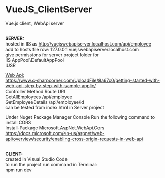 # VueJS_ClientServer

Vue.js client, WebApi server<br /><br />

<b>SERVER:</b><br />
hosted in IIS as http://vuejswebapiserver.localhost.com/api/employee
<br />
add to hosts file row: 127.0.0.1 vuejswebapiserver.localhost.com<br />
give permissions for server project folder for<br />
IIS AppPool\DefaultAppPool<br />
IUSR<br />

<u>Web Api:</u><br />
https://www.c-sharpcorner.com/UploadFile/8a67c0/getting-started-with-web-api-step-by-step-with-sample-applic/
<br />
Controller Method   Route URI<br />
GetAllEmployees	/api/employee<br />
GetEmployeeDetails	/api/employee/id<br />
can be tested from index.html in Server project<br />

Under Nuget Package Manager Console Run the following command to install CORS<br />
Install-Package Microsoft.AspNet.WebApi.Cors<br />
https://docs.microsoft.com/en-us/aspnet/web-api/overview/security/enabling-cross-origin-requests-in-web-api
<br /><br />

<b>CLIENT:</b><br />
created in Visual Studio Code<br />
to run the project run command in Terminal:<br />
npm run dev<br />